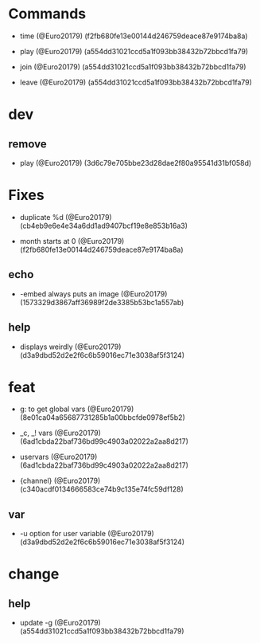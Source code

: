# Commands

* time (@Euro20179) (f2fb680fe13e00144d246759deace87e9174ba8a)

* play (@Euro20179) (a554dd31021ccd5a1f093bb38432b72bbcd1fa79)

* join (@Euro20179) (a554dd31021ccd5a1f093bb38432b72bbcd1fa79)

* leave (@Euro20179) (a554dd31021ccd5a1f093bb38432b72bbcd1fa79)


# dev

## remove

* play (@Euro20179) (3d6c79e705bbe23d28dae2f80a95541d31bf058d)


# Fixes

* duplicate %d (@Euro20179) (cb4eb9e6e4e34a6dd1ad9407bcf19e8e853b16a3)

* month starts at 0 (@Euro20179) (f2fb680fe13e00144d246759deace87e9174ba8a)

## echo

* -embed always puts an image (@Euro20179) (1573329d3867aff36989f2de3385b53bc1a557ab)

## help

* displays weirdly (@Euro20179) (d3a9dbd52d2e2f6c6b59016ec71e3038af5f3124)


# feat

* g: to get global vars (@Euro20179) (8e01ca04a65687731285b1a00bbcfde0978ef5b2)

* _c, _! vars (@Euro20179) (6ad1cbda22baf736bd99c4903a02022a2aa8d217)

* uservars (@Euro20179) (6ad1cbda22baf736bd99c4903a02022a2aa8d217)

* {channel} (@Euro20179) (c340acdf0134666583ce74b9c135e74fc59df128)

## var

* -u option for user variable (@Euro20179) (d3a9dbd52d2e2f6c6b59016ec71e3038af5f3124)


# change

## help

* update -g (@Euro20179) (a554dd31021ccd5a1f093bb38432b72bbcd1fa79)


